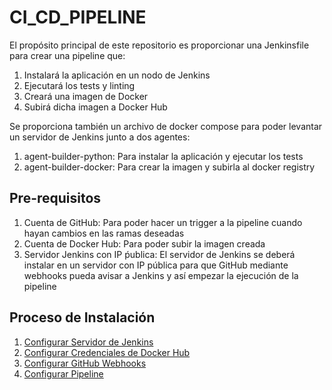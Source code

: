 # CI_CD_PIPELINE

El propósito principal de este repositorio es proporcionar una Jenkinsfile para crear una pipeline que:

1. Instalará la aplicación en un nodo de Jenkins
1. Ejecutará los tests y linting
1. Creará una imagen de Docker
1. Subirá dicha imagen a Docker Hub

Se proporciona también un archivo de docker compose para poder levantar un servidor de Jenkins junto a dos agentes:
1. agent-builder-python: Para instalar la aplicación y ejecutar los tests
1. agent-builder-docker: Para crear la imagen y subirla al docker registry


## Pre-requisitos
1. Cuenta de GitHub: Para poder hacer un trigger a la pipeline cuando hayan cambios en las ramas deseadas
1. Cuenta de Docker Hub: Para poder subir la imagen creada
1. Servidor Jenkins con IP ṕublica: El servidor de Jenkins se deberá instalar en un servidor con IP pública para que GitHub mediante webhooks pueda avisar a Jenkins y así empezar la ejecución de la pipeline

## Proceso de Instalación
1. [Configurar Servidor de Jenkins]
1. [Configurar Credenciales de Docker Hub]
1. [Configurar GitHub Webhooks]
1. [Configurar Pipeline]


[Configurar Servidor de Jenkins]: docs/jenkins_server.md
[Configurar Credenciales de Docker Hub]: docs/docker_creds.md
[Configurar GitHub Webhooks]: docs/github_webhooks.md
[Configurar Pipeline]: docs/pipeline.md
